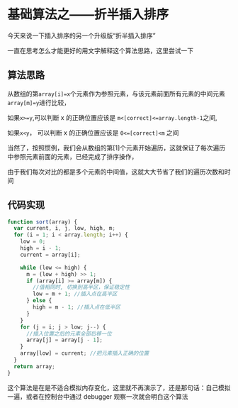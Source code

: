 # 基础算法之——折半插入排序

今天来说一下插入排序的另一个升级版“折半插入排序”

一直在思考怎么才能更好的用文字解释这个算法思路，这里尝试一下

## 算法思路

从数组的第`array[i]=x`个元素作为参照元素，与该元素前面所有元素的中间元素`array[m]=y`进行比较，

如果`x>=y`,可以判断 x 的正确位置应该是 `m<[correct]<=array.length-1`之间,

如果`x<y`， 可以判断 x 的正确位置应该是 `0<=[correct]<m` 之间

当然了，按照惯例，我们会从数组的第[1]个元素开始遍历，这就保证了每次遍历中参照元素前面的元素，已经完成了排序操作，

由于我们每次对比的都是多个元素的中间值，这就大大节省了我们的遍历次数和时间

## 代码实现

```js
function sort(array) {
  var current, i, j, low, high, m;
  for (i = 1; i < array.length; i++) {
    low = 0;
    high = i - 1;
    current = array[i];

    while (low <= high) {
      m = (low + high) >> 1;
      if (array[i] >= array[m]) {
        //值相同时, 切换到高半区，保证稳定性
        low = m + 1; //插入点在高半区
      } else {
        high = m - 1; //插入点在低半区
      }
    }
    for (j = i; j > low; j--) {
      //插入位置之后的元素全部后移一位
      array[j] = array[j - 1];
    }
    array[low] = current; //把元素插入正确的位置
  }
  return array;
}
```

这个算法是在是不适合模拟内存变化，这里就不再演示了，还是那句话：自己模拟一遍，或者在控制台中通过 debugger 观察一次就会明白这个算法
